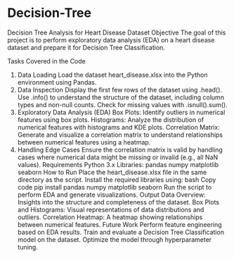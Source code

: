 # Decision-Tree

Decision Tree Analysis for Heart Disease Dataset
Objective
The goal of this project is to perform exploratory data analysis (EDA) on a heart disease dataset and prepare it for Decision Tree Classification.

Tasks Covered in the Code
1. Data Loading
Load the dataset heart_disease.xlsx into the Python environment using Pandas.
2. Data Inspection
Display the first few rows of the dataset using .head().
Use .info() to understand the structure of the dataset, including column types and non-null counts.
Check for missing values with .isnull().sum().
3. Exploratory Data Analysis (EDA)
Box Plots: Identify outliers in numerical features using box plots.
Histograms: Analyze the distribution of numerical features with histograms and KDE plots.
Correlation Matrix: Generate and visualize a correlation matrix to understand relationships between numerical features using a heatmap.
4. Handling Edge Cases
Ensure the correlation matrix is valid by handling cases where numerical data might be missing or invalid (e.g., all NaN values).
Requirements
Python 3.x
Libraries:
pandas
numpy
matplotlib
seaborn
How to Run
Place the heart_disease.xlsx file in the same directory as the script.
Install the required libraries using:
bash
Copy code
pip install pandas numpy matplotlib seaborn
Run the script to perform EDA and generate visualizations.
Output
Data Overview: Insights into the structure and completeness of the dataset.
Box Plots and Histograms: Visual representations of data distributions and outliers.
Correlation Heatmap: A heatmap showing relationships between numerical features.
Future Work
Perform feature engineering based on EDA results.
Train and evaluate a Decision Tree Classification model on the dataset.
Optimize the model through hyperparameter tuning.
